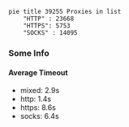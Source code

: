 
```mermaid
pie title 39255 Proxies in list
    "HTTP" : 23668
    "HTTPS": 5753
    "SOCKS" : 14095
```

### Some Info
#### Average Timeout

- mixed: 2.9s
- http: 1.4s
- https: 8.6s
- socks: 6.4s